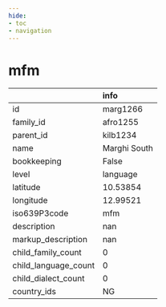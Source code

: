 ```yaml
---
hide:
- toc
- navigation
---
```

# mfm
|                      | info         |
|:---------------------|:-------------|
| id                   | marg1266     |
| family_id            | afro1255     |
| parent_id            | kilb1234     |
| name                 | Marghi South |
| bookkeeping          | False        |
| level                | language     |
| latitude             | 10.53854     |
| longitude            | 12.99521     |
| iso639P3code         | mfm          |
| description          | nan          |
| markup_description   | nan          |
| child_family_count   | 0            |
| child_language_count | 0            |
| child_dialect_count  | 0            |
| country_ids          | NG           |